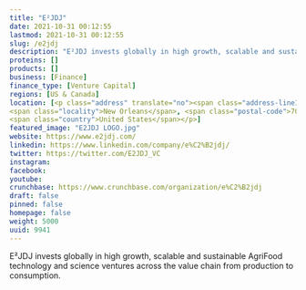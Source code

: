 ```yaml
---
title: "E²JDJ"
date: 2021-10-31 00:12:55
lastmod: 2021-10-31 00:12:55
slug: /e2jdj
description: "E²JDJ invests globally in high growth, scalable and sustainable AgriFood technology and science ventures across the value chain from production to consumption."
proteins: []
products: []
business: [Finance]
finance_type: [Venture Capital]
regions: [US & Canada]
location: [<p class="address" translate="no"><span class="address-line1">North Claiborne Avenue</span><br>
<span class="locality">New Orleans</span>, <span class="postal-code">70112</span><br>
<span class="country">United States</span></p>]
featured_image: "E2JDJ LOGO.jpg"
website: https://www.e2jdj.com/
linkedin: https://www.linkedin.com/company/e%C2%B2jdj/
twitter: https://twitter.com/E2JDJ_VC
instagram: 
facebook: 
youtube: 
crunchbase: https://www.crunchbase.com/organization/e%C2%B2jdj
draft: false
pinned: false
homepage: false
weight: 5000
uuid: 9941
---
```

E²JDJ invests globally in high growth, scalable and sustainable AgriFood technology and science ventures across the value chain from production to consumption.
